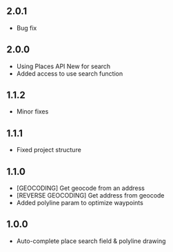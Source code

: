 ## 2.0.1

- Bug fix

## 2.0.0

- Using Places API New for search
- Added access to use search function

## 1.1.2

- Minor fixes

## 1.1.1

- Fixed project structure

## 1.1.0

- [GEOCODING] Get geocode from an address
- [REVERSE GEOCODING] Get address from geocode
- Added polyline param to optimize waypoints

## 1.0.0

- Auto-complete place search field & polyline drawing
